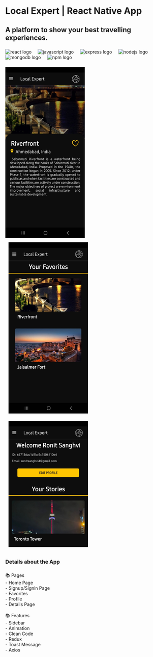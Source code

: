 <h1 align="left">Local Expert | React Native App</h1>

###

<h2 align="left">A platform to show your best travelling experiences.</h2>

###

<div align="left">
  <img src="https://cdn.jsdelivr.net/gh/devicons/devicon/icons/react/react-original.svg" height="40" alt="react logo"  />
  <img width="12" />
  <img src="https://cdn.jsdelivr.net/gh/devicons/devicon/icons/javascript/javascript-original.svg" height="40" alt="javascript logo"  />
  <img width="12" />
  <img src="https://cdn.jsdelivr.net/gh/devicons/devicon/icons/express/express-original.svg" height="40" alt="express logo"  />
  <img width="12" />
  <img src="https://cdn.jsdelivr.net/gh/devicons/devicon/icons/nodejs/nodejs-original.svg" height="40" alt="nodejs logo"  />
  <img width="12" />
  <img src="https://cdn.jsdelivr.net/gh/devicons/devicon/icons/mongodb/mongodb-original.svg" height="40" alt="mongodb logo"  />
  <img width="12" />
  <img src="https://cdn.jsdelivr.net/gh/devicons/devicon/icons/npm/npm-original-wordmark.svg" height="40" alt="npm logo"  />
</div>

###

<div>
    <img width=250 src='https://github.com/RonitSanghvi/LocalExpert/blob/main/Screenshots/Details Page.jpg'/><img width=20/>
    <img width=250 style="padding: 10px;" src='https://github.com/RonitSanghvi/LocalExpert/blob/main/Screenshots/Favorites Page.jpg'/><img width=20/>
    <img width=250 style="padding: 10px;" src='https://github.com/RonitSanghvi/LocalExpert/blob/main/Screenshots/Profile Page.jpg'/>
</div>

###

<h3 align="left">Details about the App</h3>

###

<p align="left">📚 Pages<br>- Home Page<br>- Signup/Signin Page<br>- Favorites<br>- Profile<br>- Details Page<br><br>📚 Features<br>- Sidebar<br>- Animation<br>- Clean Code<br>- Redux<br>- Toast Message<br>- Axios</p>
